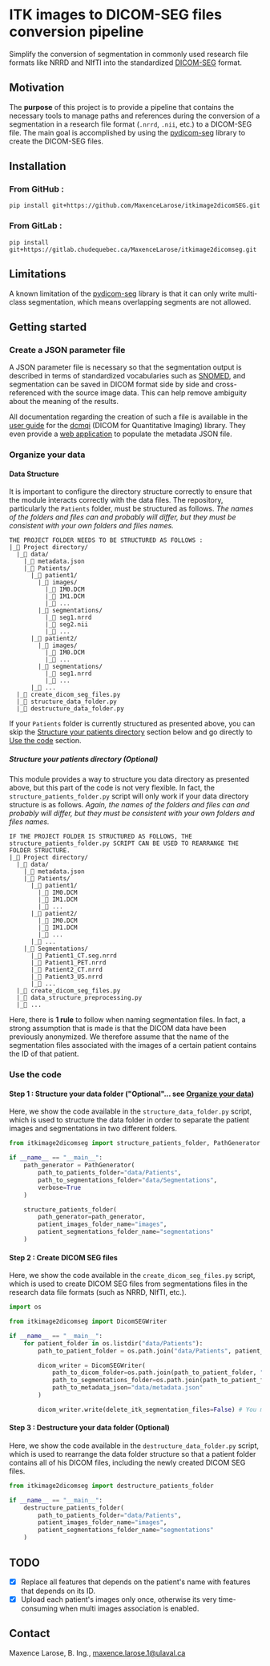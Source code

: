 # ITK images to DICOM-SEG files conversion pipeline

Simplify the conversion of segmentation in commonly used research file formats like NRRD and NIfTI into the standardized  [DICOM-SEG](https://dicom.nema.org/medical/dicom/current/output/chtml/part03/sect_C.8.20.html) format. 

## Motivation

The **purpose** of this project is to provide a pipeline that contains the necessary tools to manage paths and references during the conversion of a segmentation in a research file format (`.nrrd`, `.nii`, etc.) to a DICOM-SEG file.  The main goal is accomplished by using the [pydicom-seg](https://pypi.org/project/pydicom-seg/) library to create the DICOM-SEG files.

## Installation

### From GitHub :

```
pip install git+https://github.com/MaxenceLarose/itkimage2dicomSEG.git
```

### From GitLab :

```
pip install git+https://gitlab.chudequebec.ca/MaxenceLarose/itkimage2dicomseg.git
```

## Limitations

A known limitation of the [pydicom-seg](https://pypi.org/project/pydicom-seg/) library is that it can only write multi-class segmentation, which means overlapping segments are not allowed.

## Getting started

### Create a JSON parameter file

A JSON parameter file is necessary so that the segmentation output is described in terms of standardized vocabularies such as [SNOMED](https://en.wikipedia.org/wiki/Systematized_Nomenclature_of_Medicine), and segmentation can be saved in DICOM format side by side and cross-referenced with the source image data. This can help remove ambiguity about the meaning of the results.

All documentation regarding the creation of such a file is available in the [user guide](https://qiicr.gitbook.io/dcmqi-guide/) for the [dcmqi](https://github.com/qiicr/dcmqi) (DICOM for Quantitative Imaging) library. They even provide a [web application](http://qiicr.org/dcmqi/#/seg) to populate the metadata JSON file.

### Organize your data

#### Data Structure

It is important to configure the directory structure correctly to ensure that the module interacts correctly with the data files. The repository, particularly the `Patients` folder, must be structured as follows. *The names of the folders and files can and probably will differ, but they must be consistent with your own folders and files names.*

```
THE PROJECT FOLDER NEEDS TO BE STRUCTURED AS FOLLOWS :
|_📂 Project directory/
  |_📂 data/
    |_📄 metadata.json
    |_📂 Patients/
      |_📂 patient1/
       	|_📂 images/
       	  |_📄 IM0.DCM
       	  |_📄 IM1.DCM
       	  |_📄 ...
       	|_📂 segmentations/
       	  |_📄 seg1.nrrd
       	  |_📄 seg2.nii
       	  |_📄 ...
      |_📂 patient2/
       	|_📂 images/
       	  |_📄 IM0.DCM
       	  |_📄 ...
       	|_📂 segmentations/
       	  |_📄 seg1.nrrd
       	  |_📄 ...
      |_📂 ...
  |_📄 create_dicom_seg_files.py
  |_📄 structure_data_folder.py
  |_📄 destructure_data_folder.py
```

If your `Patients` folder is currently structured as presented above, you can skip the [Structure your patients directory](#structure-your-patients-directory-optional) section below and go directly to [Use the code](#use-the-code) section. 

##### Structure your patients directory (Optional)

This module provides a way to structure you data directory as presented above, but this part of the code is not very flexible. In fact, the `structure_patients_folder.py` script will only work if your data directory structure is as follows. *Again, the names of the folders and files can and probably will differ, but they must be consistent with your own folders and files names.*

```
IF THE PROJECT FOLDER IS STRUCTURED AS FOLLOWS, THE structure_patients_folder.py SCRIPT CAN BE USED TO REARRANGE THE FOLDER STRUCTURE.
|_📂 Project directory/
  |_📂 data/
    |_📄 metadata.json
    |_📂 Patients/
      |_📂 patient1/
       	|_📄 IM0.DCM
       	|_📄 IM1.DCM
       	|_📄 ...
      |_📂 patient2/
        |_📄 IM0.DCM
       	|_📄 IM1.DCM
       	|_📄 ...
      |_📂 ...
    |_📂 Segmentations/
      |_📄 Patient1_CT.seg.nrrd
      |_📄 Patient1_PET.nrrd
      |_📄 Patient2_CT.nrrd
      |_📄 Patient3_US.nrrd
      |_📄 ...
  |_📄 create_dicom_seg_files.py
  |_📄 data_structure_preprocessing.py
  |_📄 ...
```

Here, there is **1 rule** to follow when naming segmentation files. In fact, a strong assumption that is made is that the DICOM data have been previously anonymized. We therefore assume that the name of the segmentation files associated with the images of a certain patient contains the ID of that patient. 

### Use the code

#### Step 1 : Structure your data folder ("Optional"... see [Organize your data](#organize-your-data))

Here, we show the code available in the `structure_data_folder.py` script, which is used to structure the data folder in order to separate the patient images and segmentations in two different folders.

```python
from itkimage2dicomseg import structure_patients_folder, PathGenerator

if __name__ == "__main__":
    path_generator = PathGenerator(
        path_to_patients_folder="data/Patients",
        path_to_segmentations_folder="data/Segmentations",
        verbose=True
    )

    structure_patients_folder(
        path_generator=path_generator,
        patient_images_folder_name="images",
        patient_segmentations_folder_name="segmentations"
    )
```

#### Step 2 : Create DICOM SEG files

Here, we show the code available in the `create_dicom_seg_files.py` script, which is used to create DICOM SEG files from segmentations files in the research data file formats (such as NRRD, NIfTI, etc.).

```python
import os

from itkimage2dicomseg import DicomSEGWriter

if __name__ == "__main__":
    for patient_folder in os.listdir("data/Patients"):
        path_to_patient_folder = os.path.join("data/Patients", patient_folder)

        dicom_writer = DicomSEGWriter(
            path_to_dicom_folder=os.path.join(path_to_patient_folder, "images"),
            path_to_segmentations_folder=os.path.join(path_to_patient_folder, "segmentations"),
            path_to_metadata_json="data/metadata.json"
        )

        dicom_writer.write(delete_itk_segmentation_files=False) # You might want to set the variable delete_itk_segmentation_files to True.
```

#### Step 3 : Destructure your data folder (Optional)

Here, we show the code available in the `destructure_data_folder.py` script, which is used to rearrange the data folder structure so that a patient folder contains all of his DICOM files, including the newly created DICOM SEG files.

```python
from itkimage2dicomseg import destructure_patients_folder

if __name__ == "__main__":
    destructure_patients_folder(
        path_to_patients_folder="data/Patients",
        patient_images_folder_name="images",
        patient_segmentations_folder_name="segmentations"
    )
```

## TODO

- [X] Replace all features that depends on the patient's name with features that depends on its ID.
- [X] Upload each patient's images only once, otherwise its very time-consuming when multi images association is enabled.

## Contact

Maxence Larose, B. Ing., [maxence.larose.1@ulaval.ca](mailto:maxence.larose.1@ulaval.ca)
